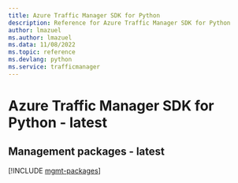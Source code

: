 ```yaml
---
title: Azure Traffic Manager SDK for Python
description: Reference for Azure Traffic Manager SDK for Python
author: lmazuel
ms.author: lmazuel
ms.data: 11/08/2022
ms.topic: reference
ms.devlang: python
ms.service: trafficmanager
---
```

# Azure Traffic Manager SDK for Python - latest

## Management packages - latest
[!INCLUDE [mgmt-packages](traffic-manager-mgmt-index.md)]
